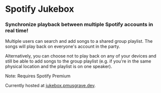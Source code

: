# Spotify Jukebox

### Synchronize playback between multiple Spotify accounts in real time!

Multiple users can search and add songs to a shared group playlist. The songs will play back on everyone's account in the party.

Alternatively, you can choose not to play back on any of your devices and still be able to add songs to the group playlist (e.g. if you're in the same physical location and the playlist is on one speaker).

Note: Requires Spotify Premium

Currently hosted at [jukebox.pmusgrave.dev](https://jukebox.pmusgrave.dev).